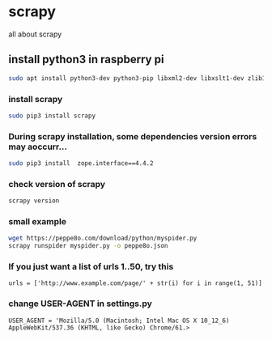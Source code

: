 # scrapy
all about scrapy

## install python3 in raspberry pi
```bash
sudo apt install python3-dev python3-pip libxml2-dev libxslt1-dev zlib1g-dev libffi-dev libssl-dev
```

### install scrapy
```bash
sudo pip3 install scrapy
```

### During scrapy installation, some dependencies version errors may aoccurr...
```bash
sudo pip3 install  zope.interface==4.4.2
```

### check version of scrapy
```bash
scrapy version
```

### small example
```bash
wget https://peppe8o.com/download/python/myspider.py
scrapy runspider myspider.py -o peppe8o.json
```


### If you just want a list of urls 1..50, try this
```
urls = ['http://www.example.com/page/' + str(i) for i in range(1, 51)]
```
### change USER-AGENT in settings.py
```
USER_AGENT = 'Mozilla/5.0 (Macintosh; Intel Mac OS X 10_12_6) AppleWebKit/537.36 (KHTML, like Gecko) Chrome/61.>
```
